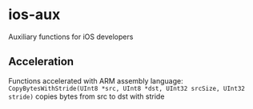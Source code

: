 ios-aux
=======

Auxiliary functions for iOS developers

Acceleration
------------

Functions accelerated with ARM assembly language:
`CopyBytesWithStride(UInt8 *src, UInt8 *dst, UInt32 srcSize, UInt32 stride)` copies bytes from src to dst with stride

